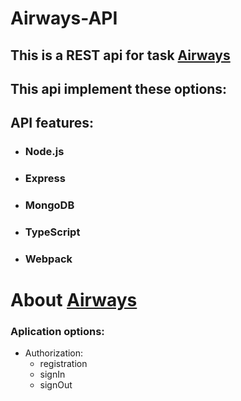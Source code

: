 # Airways-API
## This is a REST api for task [Airways](https://github.com/rolling-scopes-school/tasks/blob/0e38ef561d25d54462f452a43c8bccb3a6ebc45b/tasks/airways.md)
## This api implement these options:

## API features:
- ### **Node.js**
- ### **Express**
- ### **MongoDB**
- ### **TypeScript**
- ### **Webpack**

# About [Airways](https://github.com/rolling-scopes-school/tasks/blob/0e38ef561d25d54462f452a43c8bccb3a6ebc45b/tasks/airways.md)
### Aplication options:
- Authorization:
  * registration
  * signIn
  * signOut